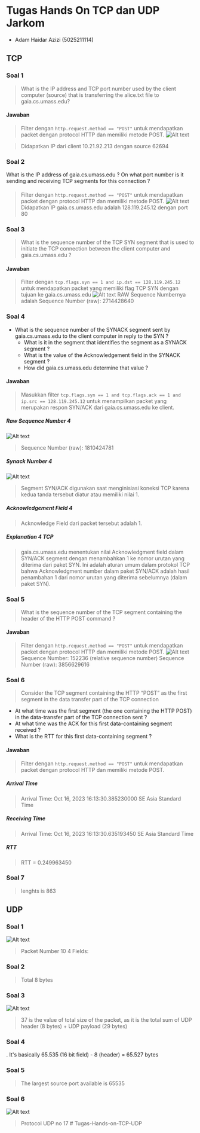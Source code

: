 # Tugas Hands On TCP dan UDP Jarkom

- Adam Haidar Azizi (5025211114)

## TCP

### Soal 1 
> What is the IP address and TCP port number used by the client computer (source) that is transferring the alice.txt file to gaia.cs.umass.edu?

#### Jawaban 
> Filter dengan `http.request.method == "POST"` untuk mendapatkan packet dengan protocol HTTP dan memiliki metode POST.
![Alt text](image.png)

> Didapatkan IP dari client 10.21.92.213 dengan source 62694

### Soal 2
What is the IP address of gaia.cs.umass.edu ? On what port number is it sending and receiving TCP segments for this connection ?

####
> Filter dengan `http.request.method == "POST"` untuk mendapatkan packet dengan protocol HTTP dan memiliki metode POST.
![Alt text](image.png)
> Didapatkan IP gaia.cs.umass.edu adalah 128.119.245.12 dengan port 80

### Soal 3
> What is the sequence number of the TCP SYN segment that is used to initiate the TCP connection between the client computer and gaia.cs.umass.edu ?
#### Jawaban
> Filter dengan `tcp.flags.syn == 1 and ip.dst == 128.119.245.12` untuk mendapatkan packet yang memiliki flag TCP SYN dengan tujuan ke gaia.cs.umass.edu
![Alt text](image-1.png)
> RAW Sequence Numbernya adalah Sequence Number (raw): 2714428640

### Soal 4
- What is the sequence number of the SYNACK segment sent by gaia.cs.umass.edu to the client computer in reply to the SYN ?
  - What is it in the segment that identifies the segment as a SYNACK segment ?
  - What is the value of the Acknowledgement field in the SYNACK segment ?
  - How did gaia.cs.umass.edu determine that value ?
#### Jawaban
> Masukkan filter `tcp.flags.syn == 1 and tcp.flags.ack == 1 and ip.src == 128.119.245.12` untuk menampilkan packet yang merupakan respon SYN/ACK dari gaia.cs.umass.edu ke client.
##### Raw Sequence Number  4
![Alt text](image-2.png)
> Sequence Number (raw): 1810424781
##### Synack Number 4
![Alt text](image-3.png)
> Segment SYN/ACK digunakan saat menginisiasi koneksi TCP karena kedua tanda tersebut diatur atau memiliki nilai 1.
##### Acknowledgement Field 4
> Acknowledge Field dari packet tersebut adalah 1.
##### Explanation 4 TCP
> gaia.cs.umass.edu menentukan nilai Acknowledgment field dalam SYN/ACK segment dengan menambahkan 1 ke nomor urutan yang diterima dari paket SYN. Ini adalah aturan umum dalam protokol TCP bahwa Acknowledgment number dalam paket SYN/ACK adalah hasil penambahan 1 dari nomor urutan yang diterima sebelumnya (dalam paket SYN).

### Soal 5
> What is the sequence number of the TCP segment containing the header of the HTTP POST command ?
#### Jawaban
> Filter dengan `http.request.method == "POST"` untuk mendapatkan packet dengan protocol HTTP dan memiliki metode POST.
![Alt text](image-4.png)
> Sequence Number: 152236    (relative sequence number)
> Sequence Number (raw): 3856629616

### Soal 6
> Consider the TCP segment containing the HTTP “POST” as the first segment in the data transfer part of the TCP connection
- At what time was the first segment (the one containing the HTTP POST) in the data-transfer part of the TCP connection sent ?  
- At what time was the ACK for this first data-containing segment received ? 
- What is the RTT for this first data-containing segment ? 

#### Jawaban
> Filter dengan `http.request.method == "POST"` untuk mendapatkan packet dengan protocol HTTP dan memiliki metode POST.
##### Arrival Time
> Arrival Time: Oct 16, 2023 16:13:30.385230000 SE Asia Standard Time

##### Receiving Time
> Arrival Time: Oct 16, 2023 16:13:30.635193450 SE Asia Standard Time

##### RTT
> RTT = 0.249963450

### Soal 7
> lenghts is 863

## UDP
### Soal 1 
![Alt text](image-9.png)

> Packet Number 10
> 4 Fields: 

### Soal 2
> Total 8 bytes

### Soal 3
![Alt text](image-10.png)
> 37 is the value of total size of the packet, as it is the total sum of UDP header (8 bytes) + UDP payload (29 bytes)

### Soal 4
 . It's basically 65.535 (16 bit field) - 8 (header) = 65.527 bytes

### Soal 5
> The largest source port available is 65535 

### Soal 6
![Alt text](image-11.png)
> Protocol UDP no 17
#   T u g a s - H a n d s - o n - T C P - U D P  
 